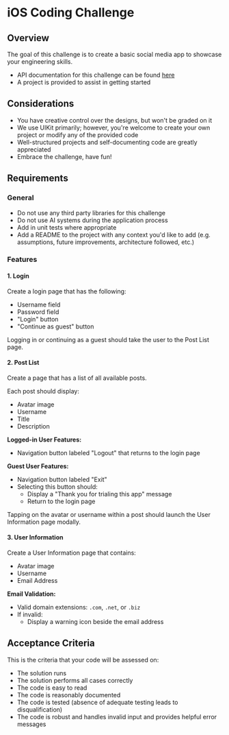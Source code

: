 # iOS Coding Challenge

## Overview
The goal of this challenge is to create a basic social media app to showcase your engineering skills.
- API documentation for this challenge can be found [here](#)
- A project is provided to assist in getting started

## Considerations
- You have creative control over the designs, but won't be graded on it
- We use UIKit primarily; however, you're welcome to create your own project or modify any of the provided code
- Well-structured projects and self-documenting code are greatly appreciated
- Embrace the challenge, have fun!

## Requirements

### General
- Do not use any third party libraries for this challenge
- Do not use AI systems during the application process
- Add in unit tests where appropriate
- Add a README to the project with any context you'd like to add (e.g. assumptions, future improvements, architecture followed, etc.)

### Features

#### 1. Login
Create a login page that has the following:
- Username field
- Password field
- "Login" button
- "Continue as guest" button

Logging in or continuing as a guest should take the user to the Post List page.

#### 2. Post List
Create a page that has a list of all available posts.

Each post should display:
- Avatar image
- Username
- Title
- Description

**Logged-in User Features:**
- Navigation button labeled "Logout" that returns to the login page

**Guest User Features:**
- Navigation button labeled "Exit"
- Selecting this button should:
  - Display a "Thank you for trialing this app" message
  - Return to the login page

Tapping on the avatar or username within a post should launch the User Information page modally.

#### 3. User Information
Create a User Information page that contains:
- Avatar image
- Username
- Email Address

**Email Validation:**
- Valid domain extensions: `.com`, `.net`, or `.biz`
- If invalid:
  - Display a warning icon beside the email address

## Acceptance Criteria
This is the criteria that your code will be assessed on:
- The solution runs
- The solution performs all cases correctly
- The code is easy to read
- The code is reasonably documented
- The code is tested (absence of adequate testing leads to disqualification)
- The code is robust and handles invalid input and provides helpful error messages